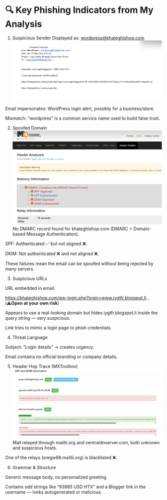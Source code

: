 # 🔍 Key Phishing Indicators from My Analysis
1. Suspicious Sender
Displayed as: wordpress@khaleghishop.com
![Email Screenshot](screenshots/email_screenshot.png)

Email impersonates: WordPress login alert, possibly for a business/store.

Mismatch: “wordpress” is a common service name used to build false trust.


2. Spoofed Domain
![Header Analysis](screenshots/email_header.png)
No DMARC record found for khaleghishop.com (DMARC = Domain-based Message Authentication).

SPF: Authenticated ✅ but not aligned ❌.

DKIM: Not authenticated ❌ and not aligned ❌.

These failures mean the email can be spoofed without being rejected by many servers.

3. Suspicious URLs
   
URL embedded in email:

https://khaleghishop.com/wp-login.php?login=www.iygtfr.blogspot.li... (**⚠️Open at your own risk**)

Appears to use a real-looking domain but hides iygtfr.blogspot.li inside the query string — very suspicious.

Link tries to mimic a login page to phish credentials.

4. Threat Language
   
Subject: “Login details” → creates urgency.

Email contains no official branding or company details.

5. Header Hop Trace (MXToolbox)
![SPF and DKIM screenshot](screenshots/spf_dkim_info.png)
Mail relayed through maillii.org and centraldnserver.com, both unknown and suspicious hosts.

One of the relays (sregw88.maillii.org) is blacklisted ❌.

6. Grammar & Structure
   
Generic message body, no personalized greeting.

Contains odd strings like “93985 USD HTX” and a Blogger link in the username — looks autogenerated or malicious.
